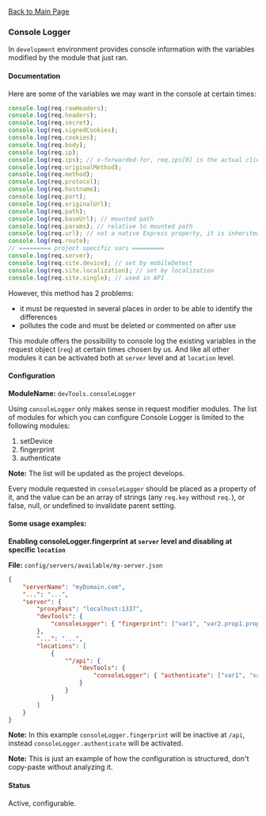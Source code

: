 [Back to Main Page](https://github.com/SorinGFS/access-proxy#configuration)

### Console Logger

In `development` environment provides console information with the variables modified by the module that just ran.

#### Documentation

Here are some of the variables we may want in the console at certain times:

```js
console.log(req.rawHeaders);
console.log(req.headers);
console.log(req.secret);
console.log(req.signedCookies);
console.log(req.cookies);
console.log(req.body);
console.log(req.ip);
console.log(req.ips); // x-forwarded-for, req.ips[0] is the actual client
console.log(req.originalMethod);
console.log(req.method);
console.log(req.protocol);
console.log(req.hostname);
console.log(req.port);
console.log(req.originalUrl);
console.log(req.path);
console.log(req.baseUrl); // mounted path
console.log(req.params); // relative to mounted path
console.log(req.url); // not a native Express property, it is inherited from Node, used in urlRewrite
console.log(req.route);
// ========= project specific vars =========
console.log(req.server);
console.log(req.site.device); // set by mobileDetect
console.log(req.site.localization); // set by localization
console.log(req.site.single); // used in API
```

However, this method has 2 problems:

-   it must be requested in several places in order to be able to identify the differences
-   pollutes the code and must be deleted or commented on after use

This module offers the possibility to console log the existing variables in the request object (`req`) at certain times chosen by us. And like all other modules it can be activated both at `server` level and at `location` level. 

#### Configuration

**ModuleName:** `devTools.consoleLogger`

Using `consoleLogger` only makes sense in request modifier modules. The list of modules for which you can configure Console Logger is limited to the following modules:

1. setDevice
1. fingerprint
1. authenticate

**Note:** The list will be updated as the project develops.

Every module requested in `consoleLogger` should be placed as a property of it, and the value can be an array of strings (any `req.key` without `req.`), or false, null, or undefined to invalidate parent setting.

#### Some usage examples:

**Enabling consoleLogger.fingerprint at `server` level and disabling at specific `location`**

**File:** `config/servers/available/my-server.json`

```json
{
    "serverName": "myDomain.com",
    "...": "...",
    "server": {
        "proxyPass": "localhost:1337",
        "devTools": {
            "consoleLogger": { "fingerprint": ["var1", "var2.prop1.prop2"] }
        },
        "...": "...",
        "locations": [
            {
                "^/api": {
                    "devTools": {
                        "consoleLogger": { "authenticate": ["var1", "var2.prop1.prop2"]  }
                    }
                }
            }
        ]
    }
}
```

**Note:** In this example `consoleLogger.fingerprint` will be inactive at `/api`, instead `consoleLogger.authenticate` will be activated.

**Note:** This is just an example of how the configuration is structured, don't copy-paste without analyzing it.

#### Status

Active, configurable.
